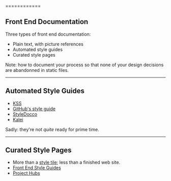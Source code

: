 
============
## Front End Documentation

Three types of front end documentation:

- Plain text, with picture references
- Automated style guides
- Curated style pages

Note: how to document your process so that none of your design decisions are abandonned in static files.

-------
## Automated Style Guides

- [KSS](http://warpspire.com/kss/styleguides/)
- [GitHub's style guide](https://github.com/styleguide/css)
- [StyleDocco](http://jacobrask.github.io/styledocco/)
- [Kalei](http://kaleistyleguide.com/)

Sadly: they're not *quite* ready for prime time.

-------
## Curated Style Pages

- More than a [style tile](http://styletil.es/); less than a finished web site.
- [Front End Style Guides](http://24ways.org/2011/front-end-style-guides/)
- [Project Hubs](http://24ways.org/2013/project-hubs/)

